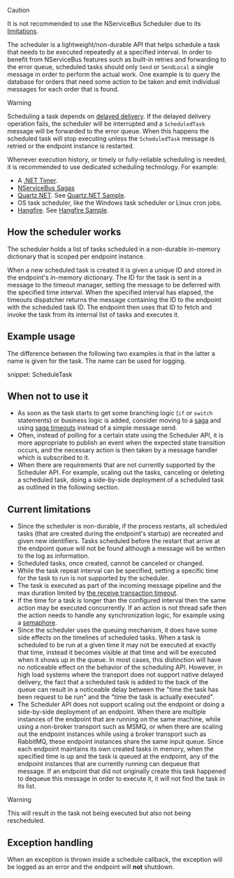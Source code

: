> [!CAUTION]
> It is not recommended to use the NServiceBus Scheduler due to its [limitations](#current-limitations).

The scheduler is a lightweight/non-durable API that helps schedule a task that needs to be executed repeatedly at a specified interval. In order to benefit from NServiceBus features such as built-in retries and forwarding to the error queue, scheduled tasks should only `Send` or `SendLocal` a single message in order to perform the actual work. One example is to query the database for orders that need some action to be taken and emit individual messages for each order that is found.

> [!WARNING]
>
> Scheduling a task depends on [delayed delivery](/nservicebus/messaging/delayed-delivery.md). If the delayed delivery operation fails, the scheduler will be interrupted and a `ScheduledTask` message will be forwarded to the error queue. When this happens the scheduled task will stop executing unless the `ScheduledTask` message is retried or the endpoint instance is restarted.
>
> Whenever execution history, or timely or fully-reliable scheduling is needed, it is recommended to use dedicated scheduling technology. For example:
>
> - A [.NET Timer](https://msdn.microsoft.com/en-us/library/system.threading.timer.aspx).
> - [NServiceBus Sagas](/nservicebus/sagas/)
> - [Quartz.NET](https://www.quartz-scheduler.net/). See [Quartz.NET Sample](/samples/scheduling/quartz/).
> - OS task scheduler, like the Windows task scheduler or Linux cron jobs.
> - [Hangfire](https://www.hangfire.io/). See [Hangfire Sample](/samples/scheduling/hangfire/).

## How the scheduler works

The scheduler holds a list of tasks scheduled in a non-durable in-memory dictionary that is scoped per endpoint instance.

When a new scheduled task is created it is given a unique ID and stored in the endpoint's in-memory dictionary. The ID for the task is sent in a message to the timeout manager, setting the message to be deferred with the specified time interval. When the specified interval has elapsed, the timeouts dispatcher returns the message containing the ID to the endpoint with the scheduled task ID. The endpoint then uses that ID to fetch and invoke the task from its internal list of tasks and executes it.

## Example usage

The difference between the following two examples is that in the latter a name is given for the task. The name can be used for logging.

snippet: ScheduleTask

## When not to use it

- As soon as the task starts to get some branching logic (`if` or `switch` statements) or business logic is added, consider moving to a [saga](/nservicebus/sagas) and using [saga timeouts](/nservicebus/sagas/timeouts.md) instead of a simple message send.
- Often, instead of polling for a certain state using the Scheduler API, it is more appropriate to publish an event when the expected state transition occurs, and the necessary action is then taken by a message handler which is subscribed to it.
- When there are requirements that are not currently supported by the Scheduler API. For example, scaling out the tasks, canceling or deleting a scheduled task, doing a side-by-side deployment of a scheduled task as outlined in the following section.

## Current limitations

- Since the scheduler is non-durable, if the process restarts, all scheduled tasks (that are created during the endpoint's startup) are recreated and given new identifiers. Tasks scheduled before the restart that arrive at the endpoint queue will not be found although a message will be written to the log as information.
- Scheduled tasks, once created, cannot be canceled or changed.
- While the task repeat interval can be specified, setting a specific time for the task to run is not supported by the scheduler.
- The task is executed as part of the incoming message pipeline and the max duration limited by [the receive transaction timeout](/transports/transactions.md).
- If the time for a task is longer than the configured interval then the same action may be executed concurrently. If an action is not thread safe then the action needs to handle any synchronization logic, for example using a [semaphore](https://docs.microsoft.com/en-us/dotnet/api/system.threading.semaphore).
- Since the scheduler uses the queuing mechanism, it does have some side effects on the timelines of scheduled tasks. When a task is scheduled to be run at a given time it may not be executed at exactly that time, instead it becomes visible at that time and will be executed when it shows up in the queue. In most cases, this distinction will have no noticeable effect on the behavior of the scheduling API. However, in high load systems where the transport does not support native delayed delivery, the fact that a scheduled task is added to the back of the queue can result in a noticeable delay between the "time the task has been request to be run" and the "time the task is actually executed".
- The Scheduler API does not support scaling out the endpoint or doing a side-by-side deployment of an endpoint. When there are multiple instances of the endpoint that are running on the same machine, while using a non-broker transport such as MSMQ, or when there are scaling out the endpoint instances while using a broker transport such as RabbitMQ, these endpoint instances share the same input queue. Since each endpoint maintains its own created tasks in memory, when the specified time is up and the task is queued at the endpoint, any of the endpoint instances that are currently running can dequeue that message. If an endpoint that did not originally create this task happened to dequeue this message in order to execute it, it will not find the task in its list.

> [!WARNING]
> This will result in the task not being executed but also not being rescheduled.

## Exception handling

When an exception is thrown inside a schedule callback, the exception will be logged as an error and the endpoint will **not** shutdown.
